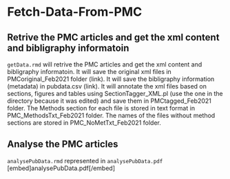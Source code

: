 # Fetch-Data-From-PMC

## Retrive the PMC articles and get the xml content and bibligraphy informatoin
`getData.rmd` will retrive the PMC articles and get the xml content and bibligraphy informatoin.
It will save the original xml files in PMCoriginal_Feb2021 folder (link). It will save the bibligraphy information (metadata) in pubdata.csv (link). It will annotate the xml files based on sections, figures and tables using SectionTagger_XML.pl (use the one in the directory because it was edited) and save them in PMCtagged_Feb2021 folder. The Methods section for each file is stored in text format in PMC_MethodsTxt_Feb2021 folder. The names of the files without method sections are stored in PMC_NoMetTxt_Feb2021 folder.


## Analyse the PMC articles 
`analysePubData.rmd` represented in `analysePubData.pdf` 
[embed]analysePubData.pdf[/embed] 

